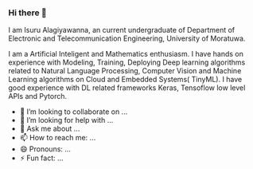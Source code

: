 ### Hi there 👋

I am Isuru Alagiyawanna, an current undergraduate of Department of Electronic and Telecommunication Engineering, University of Moratuwa.

I am a Artificial Inteligent and Mathematics enthusiasm. I have hands on experience with Modeling, Training, Deploying Deep learning algorithms 
related to  Natural Language Processing, Computer Vision and Machine Learning algorithms on Cloud and Embedded Systems( TinyML). I have good 
experience with DL related frameworks Keras, Tensoflow low level APIs and Pytorch.
- 👯 I’m looking to collaborate on ...
- 🤔 I’m looking for help with ...
- 💬 Ask me about ...
- 📫 How to reach me: ...
- 😄 Pronouns: ...
- ⚡ Fun fact: ...


